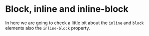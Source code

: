 # Block, inline and inline-block

In here we are going to check a little bit about the `inline` and `block` elements also the `inline-block` property.
